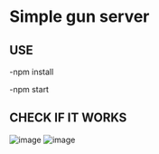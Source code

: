 # Simple gun server

## USE

-npm install

-npm start

## CHECK IF IT WORKS

![image](https://user-images.githubusercontent.com/67427045/171200838-3839b2d7-1100-4aa5-bec4-6472afed0351.png)
![image](https://user-images.githubusercontent.com/67427045/171201213-78c2768b-d3b4-44a9-932d-ad36273b938e.png)
